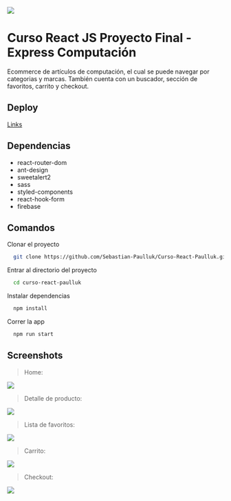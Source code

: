 ![](https://i.ibb.co/7NchXsf/logo-wall.png)

# Curso React JS Proyecto Final - Express Computación

Ecommerce de artículos de computación, el cual se puede navegar por categorias y marcas. También cuenta con un buscador, sección de favoritos, carrito y checkout.

## Deploy

[Links](https://computacion-express-react-js.vercel.app/)

## Dependencias

- react-router-dom
- ant-design
- sweetalert2
- sass
- styled-components
- react-hook-form
- firebase

## Comandos


Clonar el proyecto
```bash
  git clone https://github.com/Sebastian-Paulluk/Curso-React-Paulluk.git
```

Entrar al directorio del proyecto
```bash
  cd curso-react-paulluk
```

Instalar dependencias
```bash
  npm install
```

Correr la app
```bash
  npm run start
```


## Screenshots


> Home:

![](https://i.ibb.co/5FfZRTH/home.png)

> Detalle de producto:

![](https://i.ibb.co/k24S0Pc/item-Detail.png)

> Lista de favoritos:

![](https://i.ibb.co/zZCVDr8/wishList.png)

> Carrito:

![](https://i.ibb.co/xD5WP3y/Cart.png)

>Checkout:

![](https://i.ibb.co/c1RxK6d/Checkout.png)

